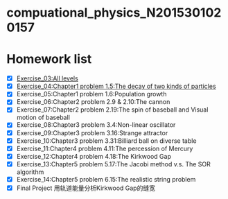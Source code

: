 # compuational_physics_N2015301020157
# Homework list
- [x] [Exercise_03:All levels](https://github.com/XiaoxiaTao/compuational_physics_N2015301020157/blob/master/Exercise_03:All%20levels)
- [x] [Exercise_04:Chapter1 problem 1.5:The decay of two kinds of particles](https://github.com/XiaoxiaTao/compuational_physics_N2015301020157/blob/master/Exercise_04:Chapter1%20problem%201.5:The%20decay%20of%20two%20kinds%20of%20particles)
- [x] Exercise_05:Chapter1 problem 1.6:Population growth
- [x] Exercise_06:Chapter2 problem 2.9 & 2.10:The cannon
- [x] Exercise_07:Chapter2 problem 2.19:The spin of baseball and Visual motion of baseball
- [x] Exercise_08:Chapter3 problem 3.4:Non-linear oscillator 
- [x] Exercise_09:Chapter3 problem 3.16:Strange attractor
- [x] Exercise_10:Chapter3 problem 3.31:Billiard ball on diverse table 
- [x] Exercise_11:Chapter4 problem 4.11:The percession of Mercury
- [x] Exercise_12:Chapter4 problem 4.18:The Kirkwood Gap
- [x] Exercise_13:Chapter5 problem 5.17:The Jacobi method v.s. The SOR algorithm
- [x] Exercise_14:Chapter5 problem 6.15:The realistic string problem 
- [x] Final Project 用轨道能量分析Kirkwood Gap的缝宽
